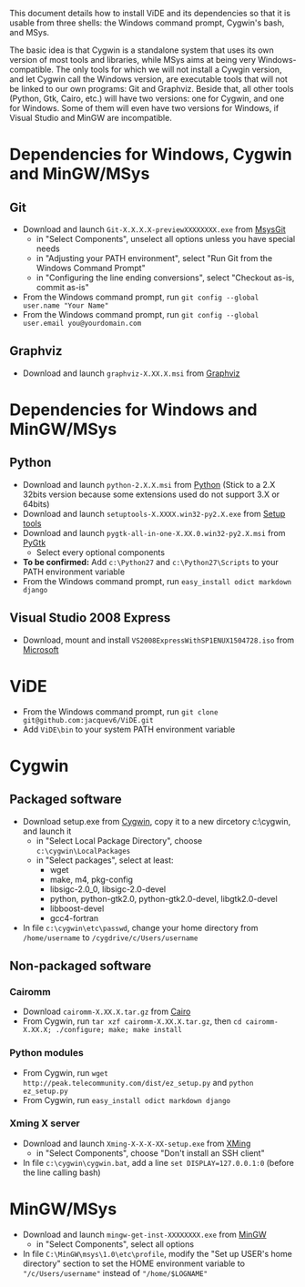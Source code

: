 This document details how to install ViDE and its dependencies so that it is usable from three shells: the Windows command prompt, Cygwin's bash, and MSys.

The basic idea is that Cygwin is a standalone system that uses its own version of most tools and libraries, while MSys aims at being very Windows-compatible.
The only tools for which we will not install a Cywgin version, and let Cygwin call the Windows version, are executable tools that will not be linked to our own programs: Git and Graphviz.
Beside that, all other tools (Python, Gtk, Cairo, etc.) will have two versions: one for Cygwin, and one for Windows. Some of them will even have two versions for Windows, if Visual Studio and MinGW are incompatible.

Dependencies for Windows, Cygwin and MinGW/MSys
===============================================

Git
---

- Download and launch `Git-X.X.X.X-previewXXXXXXXX.exe` from [MsysGit](http://code.google.com/p/msysgit/downloads/list)
    - in "Select Components", unselect all options unless you have special needs
    - in "Adjusting your PATH environment", select "Run Git from the Windows Command Prompt"
    - in "Configuring the line ending conversions", select "Checkout as-is, commit as-is"
- From the Windows command prompt, run `git config --global user.name "Your Name"`
- From the Windows command prompt, run `git config --global user.email you@yourdomain.com`

Graphviz
--------

- Download and launch `graphviz-X.XX.X.msi` from [Graphviz](http://graphviz.org/Download.php)

Dependencies for Windows and MinGW/MSys
=======================================

Python
------

- Download and launch `python-2.X.X.msi` from [Python](http://python.org/download/) (Stick to a 2.X 32bits version because some extensions used do not support 3.X or 64bits)
- Download and launch `setuptools-X.XXXX.win32-py2.X.exe` from [Setup tools](http://pypi.python.org/pypi/setuptools)
- Download and launch `pygtk-all-in-one-X.XX.0.win32-py2.X.msi` from [PyGtk](http://ftp.gnome.org/pub/GNOME/binaries/win32/pygtk/)
    - Select every optional components
- **To be confirmed:** Add `c:\Python27` and `c:\Python27\Scripts` to your PATH environment variable
- From the Windows command prompt, run `easy_install odict markdown django`

Visual Studio 2008 Express
--------------------------

- Download, mount and install `VS2008ExpressWithSP1ENUX1504728.iso` from [Microsoft](http://www.microsoft.com/visualstudio/en-us/products/2008-editions/express)

<!---

Visual Studio 2010 Express
--------------------------

- Download, mount and install `VS2010Express1.iso` from [Microsoft](http://www.microsoft.com/visualstudio/en-us/products/2010-editions/express-iso)

Windows 7 SDK
-------------

- Download, mount and install `GRMSDKX_EN_DVD.iso` from [Microsoft](http://www.microsoft.com/download/en/details.aspx?id=18950)

-->

ViDE
====

- From the Windows command prompt, run `git clone git@github.com:jacquev6/ViDE.git`
- Add `ViDE\bin` to your system PATH environment variable

Cygwin
======

Packaged software
-----------------

- Download setup.exe from [Cygwin](http://www.cygwin.com/), copy it to a new dircetory c:\cygwin, and launch it
    - in "Select Local Package Directory", choose `c:\cygwin\LocalPackages`
    - in "Select packages", select at least:
        - wget
        - make, m4, pkg-config
        - libsigc-2.0_0, libsigc-2.0-devel
        - python, python-gtk2.0, python-gtk2.0-devel, libgtk2.0-devel
        - libboost-devel
        - gcc4-fortran
- In file `c:\cygwin\etc\passwd`, change your home directory from `/home/username` to `/cygdrive/c/Users/username`

Non-packaged software
---------------------

### Cairomm

- Download `cairomm-X.XX.X.tar.gz` from [Cairo](http://cairographics.org/releases/)
- From Cygwin, run `tar xzf cairomm-X.XX.X.tar.gz`, then `cd cairomm-X.XX.X; ./configure; make; make install`

### Python modules

- From Cygwin, run `wget http://peak.telecommunity.com/dist/ez_setup.py` and `python ez_setup.py`
- From Cygwin, run `easy_install odict markdown django`

### Xming X server

- Download and launch `Xming-X-X-X-XX-setup.exe` from [XMing](http://sourceforge.net/projects/xming/)
    - in "Select Components", choose "Don't install an SSH client"
- In file `c:\cygwin\cygwin.bat`, add a line `set DISPLAY=127.0.0.1:0` (before the line calling bash)

MinGW/MSys
==========

- Download and launch `mingw-get-inst-XXXXXXXX.exe` from [MinGW](http://sourceforge.net/projects/mingw/files)
	- in "Select Components", select all options
- In file `C:\MinGW\msys\1.0\etc\profile`, modify the "Set up USER's home directory" section to set the HOME environment variable to `"/c/Users/username"` instead of `"/home/$LOGNAME"`
